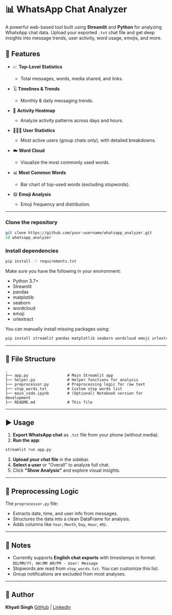 
# 📊 WhatsApp Chat Analyzer

A powerful web-based tool built using **Streamlit** and **Python** for analyzing WhatsApp chat data. Upload your exported `.txt` chat file and get deep insights into message trends, user activity, word usage, emojis, and more.


## 🚀 Features

* 📈 **Top-Level Statistics**

  * Total messages, words, media shared, and links.

* 🗓️ **Timelines & Trends**

  * Monthly & daily messaging trends.

* 📅 **Activity Heatmap**

  * Analyze activity patterns across days and hours.

* 🧑‍🤝‍🧑 **User Statistics**

  * Most active users (group chats only), with detailed breakdowns.

* ☁️ **Word Cloud**

  * Visualize the most commonly used words.

* 📊 **Most Common Words**

  * Bar chart of top-used words (excluding stopwords).

* 😄 **Emoji Analysis**

  * Emoji frequency and distribution.

---

### Clone the repository

```bash
git clone https://github.com/your-username/whatsapp_analyzer.git
cd whatsapp_analyzer
```

### Install dependencies

```bash
pip install -r requirements.txt
```

Make sure you have the following in your environment:

* Python 3.7+
* Streamlit
* pandas
* matplotlib
* seaborn
* wordcloud
* emoji
* urlextract

You can manually install missing packages using:

```bash
pip install streamlit pandas matplotlib seaborn wordcloud emoji urlextract
```

---

## 📂 File Structure

```
.
├── app.py                 # Main Streamlit app
├── helper.py              # Helper functions for analysis
├── preprocessor.py        # Preprocessing logic for raw text
├── stop_words.txt         # Custom stop words list
├── main_code.ipynb        # (Optional) Notebook version for development
├── README.md              # This file
```

---

## ▶️ Usage

1. **Export WhatsApp chat** as `.txt` file from your phone (without media).
2. **Run the app**:

```bash
streamlit run app.py
```

3. **Upload your chat file** in the sidebar.
4. **Select a user** or "Overall" to analyze full chat.
5. Click **"Show Analysis"** and explore visual insights.

---

## 📝 Preprocessing Logic

The `preprocessor.py` file:

* Extracts date, time, and user info from messages.
* Structures the data into a clean DataFrame for analysis.
* Adds columns like `Year`, `Month`, `Day`, `Hour`, etc.

---

## 📌 Notes

* Currently supports **English chat exports** with timestamps in format:
  `DD/MM/YY, HH:MM AM/PM - User: Message`
* Stopwords are read from `stop_words.txt`. You can customize this list.
* Group notifications are excluded from most analyses.

---


## 👤 Author

**Khyati Singh**
[GitHub](https://github.com/Khyatiiiiiii) | [LinkedIn](https://www.linkedin.com/in/khyati-singh-a65aba269/)

